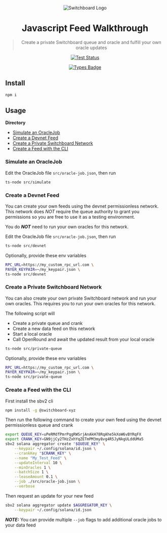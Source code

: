 <div align="center">

![Switchboard Logo](https://github.com/switchboard-xyz/sbv2-core/raw/main/website/static/img/icons/switchboard/avatar.png)

# Javascript Feed Walkthrough

> Create a private Switchboard queue and oracle and fulfill your own oracle
> updates

[![Test Status](https://github.com/switchboard-xyz/sbv2-solana/actions/workflows/solana-js-test.yml/badge.svg)](https://github.com/switchboard-xyz/sbv2-solana/actions/workflows/solana-js-test.yml)

[![Types Badge](https://img.shields.io/badge/types-docs.switchboard.xyz-blue)](https://docs.switchboard.xyz/api/solana.js)

</div>

## Install

```bash
npm i
```

## Usage

**Directory**

- [Simulate an OracleJob](#simulate-an-oraclejob)
- [Create a Devnet Feed](#create-a-devnet-feed)
- [Create a Private Switchboard Network](#create-a-private-switchboard-network)
- [Create a Feed with the CLI](#create-a-feed-with-the-cli)

### Simulate an OracleJob

Edit the OracleJob file `src/oracle-job.json`, then run

```bash
ts-node src/simulate
```

### Create a Devnet Feed

You can create your own feeds using the devnet permissionless network. This
network does _NOT_ require the queue authority to grant you permissions so you
are free to use it as a testing environment.

You do **_NOT_** need to run your own oracles for this network.

Edit the OracleJob file `src/oracle-job.json`, then run

```bash
ts-node src/devnet
```

Optionally, provide these env variables

```bash
RPC_URL=https://my_custom_rpc_url.com \
PAYER_KEYPAIR=~/my_keypair.json \
ts-node src/devnet
```

### Create a Private Switchboard Network

You can also create your own private Switchboard network and run your own
oracles. This requires you to run your own oracles for this network.

The following script will

- Create a private queue and crank
- Create a new data feed on this network
- Start a local oracle
- Call OpenRound and await the updated result from your local oracle

```bash
ts-node src/private-queue
```

Optionally, provide these env variables

```bash
RPC_URL=https://my_custom_rpc_url.com \
PAYER_KEYPAIR=~/my_keypair.json \
ts-node src/private-queue
```

### Create a Feed with the CLI

First install the sbv2 cli

```bash
npm install -g @switchboard-xyz
```

Then run the following command to create your own feed using the devnet
permissionless queue and crank

```bash
export QUEUE_KEY=uPeRMdfPmrPqgRWSrjAnAkH78RqAhe5kXoW6vBYRqFX
export CRANK_KEY=GN9jjCy2THzZxhYqZETmPM3my8vg4R5JyNkgULddUMa5
sbv2 solana aggregator create "$QUEUE_KEY" \
    --keypair ~/.config/solana/id.json \
    --crankKey "$CRANK_KEY" \
    --name "My_Test_Feed" \
    --updateInterval 10 \
    --minOracles 1 \
    --batchSize 1 \
    --leaseAmount 0.1 \
    --job ./src/oracle-job.json \
    --verbose
```

Then request an update for your new feed

```bash
sbv2 solana aggregator update $AGGREGATOR_KEY \
    --keypair ~/.config/solana/id.json
```

**_NOTE:_** You can provide multiple `--job` flags to add additional oracle jobs
to your data feed
